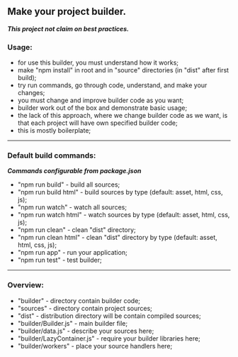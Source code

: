 ## Make your project builder.
***This project not claim on best practices.***

### Usage:
- for use this builder, you must understand how it works;
- make "npm install" in root and in "source" directories (in "dist" after first build);
- try run commands, go through code, understand, and make your changes;
- you must change and improve builder code as you want;
- builder work out of the box and demonstrate basic usage;
- the lack of this approach, where we change builder code as we want, is that each project will have own specified builder code;
- this is mostly boilerplate;

---
### Default build commands:
***Commands configurable from package.json***
- "npm run build" - build all sources;
- "npm run build html" - build sources by type (default: asset, html, css, js);
- "npm run watch" - watch all sources;
- "npm run watch html" - watch sources by type (default: asset, html, css, js);
- "npm run clean" - clean "dist" directory;
- "npm run clean html" - clean "dist" directory by type (default: asset, html, css, js);
- "npm run app" - run your application;
- "npm run test" - test builder;

---
### Overview:
- "builder" - directory contain builder code;
- "sources" - directory contain project sources;
- "dist" - distribution directory will be contain compiled sources;
- "builder/Builder.js" - main builder file;
- "builder/data.js" - describe your sources here;
- "builder/LazyContainer.js" - require your builder libraries here;
- "builder/workers" - place your source handlers here;
